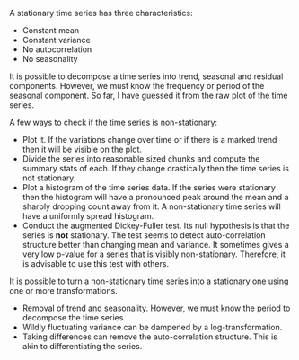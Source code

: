 A stationary time series has three characteristics:

- Constant mean
- Constant variance
- No autocorrelation
- No seasonality

It is possible to decompose a time series into trend, seasonal and residual 
components. However, we must know the frequency or period of the seasonal 
component. So far, I have guessed it from the raw plot of the time series.

A few ways to check if the time series is non-stationary:

- Plot it. If the variations change over time or if there is a marked trend then
it will be visible on the plot.
- Divide the series into reasonable sized chunks and compute the summary stats 
of each. If they change drastically then the time series is not stationary.
- Plot a histogram of the time series data. If the series were stationary then
the histogram will have a pronounced peak around the mean and a sharply dropping
count away from it. A non-stationary time series will have a uniformly spread
histogram.
- Conduct the augmented Dickey-Fuller test. Its null hypothesis is that the 
series is **not** stationary. The test seems to detect auto-correlation structure
better than changing mean and variance. It sometimes gives a very low p-value for
a series that is visibly non-stationary. Therefore, it is advisable to use this
test with others.

It is possible to turn a non-stationary time series into a stationary one using
one or more transformations.

- Removal of trend and seasonality. However, we must know the period to decompose
the time series.
- Wildly fluctuating variance can be dampened by a log-transformation.
- Taking differences can remove the auto-correlation structure. This is akin to differentiating the series.
